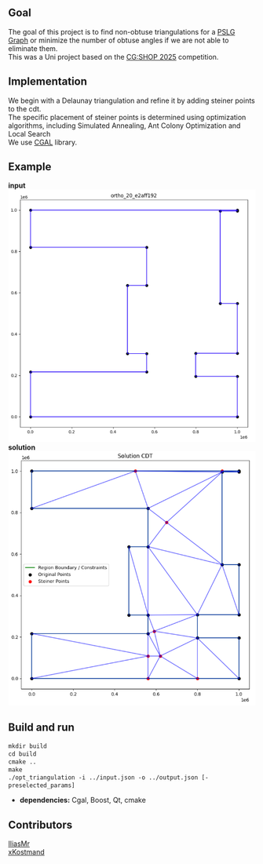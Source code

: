 ## Goal 

The goal of this project is to find non-obtuse triangulations for a [PSLG Graph](https://en.wikipedia.org/wiki/Planar_straight-line_graph) or
minimize the number of obtuse angles if we are not able to eliminate them.<br>
This was a Uni project based on the [CG:SHOP 2025](https://cgshop.ibr.cs.tu-bs.de/) competition.

## Implementation
We begin with a Delaunay triangulation and refine it by adding steiner points to the cdt.<br>
The specific placement of steiner points is determined using optimization algorithms, including Simulated Annealing, Ant Colony Optimization and Local Search<br>
We use [CGAL](https://www.cgal.org/) library.

## Example 

**input**<br>
![alt text](docs/image.png) <br>
**solution**<br>
![alt text](docs/image-1.png)

## Build and run 
```
mkdir build
cd build
cmake ..
make
./opt_triangulation -i ../input.json -o ../output.json [-preselected_params]
```
- **dependencies:** Cgal, Boost, Qt, cmake


## Contributors 
[IliasMr](https://github.com/IliasMr)<br>
[xKostmand](https://github.com/xKostmand)

